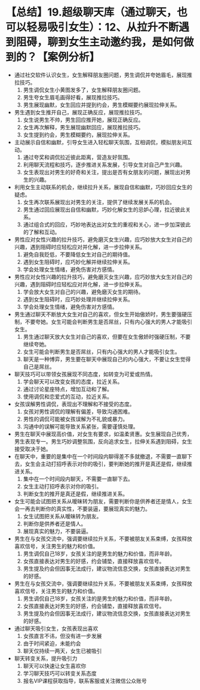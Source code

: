 # 【总结】19.超级聊天库（通过聊天，也可以轻易吸引女生）：12、从拉升不断遇到阻碍，聊到女生主动邀约我，是如何做到的？【案例分析】

-   通过社交软件认识女生，女生解释朋友圈问题，男生调侃并夸她眉毛，展现推拉技巧。
    1.  男生调侃女生小黄图发多了，女生解释朋友圈问题。
    2.  男生夸女生眉毛画得好看，展现推拉技巧。
    3.  男生展现幽默，女生回应并提到约会，男生模糊要约展现拉伸关系。
-   男生遇到女生推开自己，展现正确反应，展现推拉技巧。
    1.  女生说男生不帅，男生回应推开她，展现正确反应。
    2.  女生再次解释，男生展现幽默回应，展现推拉技巧。
    3.  女生提到约会，男生模糊要约，展现拉伸关系。
-   主动展示自信和幽默，引导女生进入轻松聊天氛围，互相调侃，模拟朋友间互动。
    1.  通过夸奖和调侃拉近彼此距离，营造友好氛围。
    2.  利用聊天流程和技巧，逐步推进关系发展，引导女生对自己产生兴趣。
    3.  女生表现出对男生的好奇和关注，提出是否有女朋友的问题，展现出对男生的兴趣。
-   利用女生主动联系的机会，继续拉升关系，展现自信和幽默，巧妙回应女生的疑虑。
    1.  女生再次联系展现出对男生的关注，提供了继续发展关系的机会。
    2.  男生通过回应展现出自信和幽默，巧妙化解女生的忌妒心理，拉近彼此关系。
    3.  通过组合式的回应，巧妙地表达出对女生的重视和关心，进一步加深彼此的了解和互动。
-   男性应对女性兴趣的拉升技巧，避免磨灭女生兴趣，应巧妙放大女生对自己的兴趣，遇到阻碍时应轻松应对并化解，进一步拉伸关系。
    1.  避免自我贬低，不要降低女生对自己的期待值。
    2.  遇到女生阻碍时，应巧妙化解并继续拉伸关系。
    3.  学会处理女生情绪，避免伤害对方感情。
-   男性应对女性兴趣的拉升技巧，避免磨灭女生兴趣，应巧妙放大女生对自己的兴趣，遇到阻碍时应轻松应对并化解，进一步拉伸关系。
    1.  学会放大女生对自己的兴趣，避免磨灭女生的期待。
    2.  遇到女生阻碍时，应巧妙处理并继续拉伸关系。
    3.  学会处理女生情绪，避免伤害对方感情。
-   男生通过聊天不断放大女生对自己的喜欢，但女生开始傲娇时，男生要强硬压制，不要夸她。女生可能会判断男生是否屌丝，只有内心强大的男人才能吸引女生。
    1.  男生通过聊天放大女生对自己的喜欢，但要在女生傲娇时强硬压制，不要继续夸她。
    2.  女生可能会判断男生是否屌丝，只有内心强大的男人才能吸引女生。
    3.  聊天是一种博弈，男生要在聊天中展现自己的内心强大，不要让女生觉得自己是屌丝。
-   聊天技巧可以带领女孩展现不同态度，如转变为可爱或热情。
    1.  学会聊天可以改变女孩的态度，拉近关系。
    2.  通过讨论星座特点，增加互动和了解。
    3.  使用调侃和恋爱式的互动，拉近关系。
-   女孩误解男性调侃，表现出不理解和不接受的态度。
    1.  女孩对男性调侃的理解有偏差，导致沟通困难。
    2.  男性的调侃可能被女孩误解为不礼貌或暴力。
    3.  沟通中的误解可能导致关系紧张，需要谨慎处理。
-   男生在聊天中展现高价值，对女生有要求，如温柔贤惠。女生展现自己优秀，男生表现专一。男生巧妙调整氛围，反向追求女生，拉伸关系遇到阻碍，女生接受取决于她。
-   在聊天中，重要的是集中在一个时间段内聊得差不多就撤退，不需要一直聊下去，女生会主动打招呼表示对你的吸引，要判断她的推开是真还是假，继续推进关系。
    1.  集中在一个时间段内聊天，不需要一直聊下去。
    2.  女生主动打招呼表示对你的吸引。
    3.  判断女生的推开是真还是假，继续推进关系。
-   女生可能会试图把关系从暧昧转为朋友，需要判断你是供养者还是情人，女生会一再去判断你的真实性，不要装逼，要展现真实的魅力。
    1.  女生试图把关系从暧昧转为朋友。
    2.  判断你是供养者还是情人。
    3.  展现真实的魅力，不要装逼。
-   男生在与女孩交流中，强调要继续拉升关系，不要被朋友关系束缚，女孩释放喜欢信号，关注男生的魅力和价值。
    1.  男生调侃自己18岁，女孩关注的是男生的魅力和价值，而非年龄。
    2.  女孩直接表达对男生的好感，约会铺垫，直接释放喜欢信号。
    3.  男生提及约会但因事无法成行，建议物流信息交换，女孩直接表达对男生的好感。
-   男生在与女孩交流中，强调要继续拉升关系，不要被朋友关系束缚，女孩释放喜欢信号，关注男生的魅力和价值。
    1.  男生调侃自己18岁，女孩关注的是男生的魅力和价值，而非年龄。
    2.  女孩直接表达对男生的好感，约会铺垫，直接释放喜欢信号。
    3.  男生提及约会但因事无法成行，建议物流信息交换，女孩直接表达对男生的好感。
-   通过聊天吸引女生，女孩表现出喜欢
    1.  女孩直言不讳，但没有进一步发展
    2.  由于时间紧迫，未能约会
    3.  聊天仅持续一两天，女生已被吸引
-   聊天转变关系，提升吸引力
    1.  聊天可以快速让女生喜欢你
    2.  学习聊天技巧可以转变关系态度
    3.  报名VIP课程获取指导，联系客服或关注微信公众账号